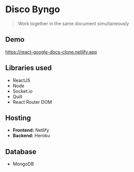 # Disco Byngo
> Work together in the same document simultaneously

## Demo
https://react-google-docs-clone.netlify.app

## Libraries used
* ReactJS
* Node
* Socket.io
* Quill
* React Router DOM

## Hosting
* **Frontend:** Netlify
* **Backend:** Heroku

## Database
* MongoDB
